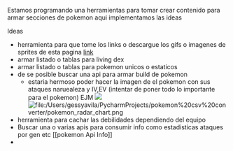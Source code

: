Estamos programando una herramientas para tomar crear contenido para armar secciones de pokemon aqui implementamos las ideas 

Ideas
- herramienta para que tome los links o descargue los gifs o imagenes de sprites de esta pagina [link](https://www.pokencyclopedia.info/en/index.php?id=sprites/menu-icons/ico_3ds)
- armar listado o tablas para living dex
- armar listado o tablas para pokemon unicos o estaticos
- de se posible buscar una api para armar build de pokemon
	- estaria hermoso poder hacer la imagen de el pokemon con sus ataques naruealeza y IV,EV (intentar de poner todo lo importante para el pokemon) EJM
	![](https://www.hxchector.com/wp-content/uploads/pokemon-lets-go-pikachu-eevee-stats1.jpg)![file:/Users/gessyavila/PycharmProjects/pokemon%20csv%20converter/pokemon_radar_chart.png](file:///Users/gessyavila/PycharmProjects/pokemon%20csv%20converter/pokemon_radar_chart.png)
- herramienta para cachar las debilidades dependiendo del equipo
- Buscar una o varias apis para consumir info como estadisticas ataques por gen etc [[pokemon Api Info]]
- 


